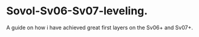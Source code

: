 # Sovol-Sv06-Sv07-leveling.
A guide on how i have achieved great first layers on the Sv06+ and Sv07+. 
